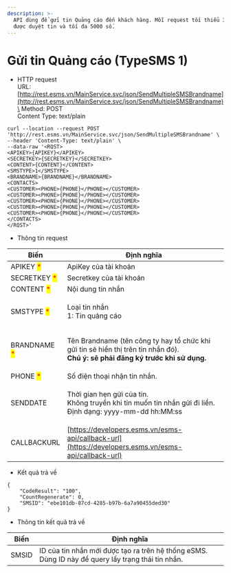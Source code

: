 ```yaml
---
description: >-
  API dùng để gửi tin Quảng cáo đến khách hàng. Mỗi request tối thiểu 30 số để
  được duyệt tin và tối đa 5000 số.
---
```


# Gửi tin Quảng cáo (TypeSMS 1)

* HTTP request\
  URL: [http://rest.esms.vn/MainService.svc/json/SendMultipleSMSBrandname](http://rest.esms.vn/MainService.svc/json/SendMultipleSMSBrandname)\
  Method: POST\
  Content Type: text/plain

```
curl --location --request POST 'http://rest.esms.vn/MainService.svc/json/SendMultipleSMSBrandname' \
--header 'Content-Type: text/plain' \
--data-raw '<RQST>
<APIKEY>{APIKEY}</APIKEY>
<SECRETKEY>{SECRETKEY}</SECRETKEY>
<CONTENT>{CONTENT}</CONTENT>
<SMSTYPE>1</SMSTYPE>
<BRANDNAME>{BRANDNAME}</BRANDNAME>
<CONTACTS>
<CUSTOMER><PHONE>{PHONE}</PHONE></CUSTOMER>
<CUSTOMER><PHONE>{PHONE}</PHONE></CUSTOMER>
<CUSTOMER><PHONE>{PHONE}</PHONE></CUSTOMER>
<CUSTOMER><PHONE>{PHONE}</PHONE></CUSTOMER>
<CUSTOMER><PHONE>{PHONE}</PHONE></CUSTOMER>
</CONTACTS>
</RQST>'
```

* Thông tin request

| Biến                                         | Định nghĩa                                                                                                                                              |
| -------------------------------------------- | ------------------------------------------------------------------------------------------------------------------------------------------------------- |
| APIKEY <mark style="color:red;">\*</mark>    | ApiKey của tài khoản                                                                                                                                    |
| SECRETKEY <mark style="color:red;">\*</mark> | Secretkey của tài khoản                                                                                                                                 |
| CONTENT <mark style="color:red;">\*</mark>   | Nội dung tin nhắn                                                                                                                                       |
| SMSTYPE <mark style="color:red;">\*</mark>   | <p>Loại tin nhắn<br>1: Tin quảng cáo</p>                                                                                                                |
| BRANDNAME <mark style="color:red;">\*</mark> | <p>Tên Brandname (tên công ty hay tổ chức khi gửi tin sẽ hiển thị trên tin nhắn đó). <br><strong>Chú ý: sẽ phải đăng ký trước khi sử dụng.</strong></p> |
| PHONE <mark style="color:red;">\*</mark>     | Số điện thoại nhận tin nhắn.                                                                                                                            |
| SENDDATE                                     | <p>Thời gian hẹn gửi của tin. <br>Không truyền khi tin muốn tin nhắn gửi đi liền.<br>Định dạng: yyyy-mm-dd hh:MM:ss</p>                                 |
| CALLBACKURL                                  | [https://developers.esms.vn/esms-api/callback-url](https://developers.esms.vn/esms-api/callback-url)                                                    |

* Kết quả trả về

```
{
    "CodeResult": "100",
    "CountRegenerate": 0,
    "SMSID": "ebe101db-87cd-4285-b97b-6a7a90455ded30"
}
```

* Thông tin kết quả trả về

| Biến  | Định nghĩa                                                                                        |
| ----- | ------------------------------------------------------------------------------------------------- |
| SMSID | ID của tin nhắn mới được tạo ra trên hệ thống eSMS. Dùng ID này để query lấy trạng thái tin nhắn. |
